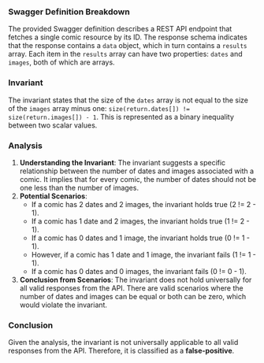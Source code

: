### Swagger Definition Breakdown
The provided Swagger definition describes a REST API endpoint that fetches a single comic resource by its ID. The response schema indicates that the response contains a `data` object, which in turn contains a `results` array. Each item in the `results` array can have two properties: `dates` and `images`, both of which are arrays.

### Invariant
The invariant states that the size of the `dates` array is not equal to the size of the `images` array minus one: `size(return.dates[]) != size(return.images[]) - 1`. This is represented as a binary inequality between two scalar values.

### Analysis
1. **Understanding the Invariant**: The invariant suggests a specific relationship between the number of dates and images associated with a comic. It implies that for every comic, the number of dates should not be one less than the number of images.
2. **Potential Scenarios**: 
   - If a comic has 2 dates and 2 images, the invariant holds true (2 != 2 - 1).
   - If a comic has 1 date and 2 images, the invariant holds true (1 != 2 - 1).
   - If a comic has 0 dates and 1 image, the invariant holds true (0 != 1 - 1).
   - However, if a comic has 1 date and 1 image, the invariant fails (1 != 1 - 1).
   - If a comic has 0 dates and 0 images, the invariant fails (0 != 0 - 1).
3. **Conclusion from Scenarios**: The invariant does not hold universally for all valid responses from the API. There are valid scenarios where the number of dates and images can be equal or both can be zero, which would violate the invariant.

### Conclusion
Given the analysis, the invariant is not universally applicable to all valid responses from the API. Therefore, it is classified as a **false-positive**.
